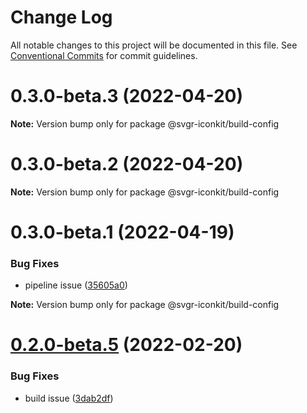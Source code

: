 # Change Log

All notable changes to this project will be documented in this file.
See [Conventional Commits](https://conventionalcommits.org) for commit guidelines.

# 0.3.0-beta.3 (2022-04-20)

**Note:** Version bump only for package @svgr-iconkit/build-config





# 0.3.0-beta.2 (2022-04-20)

**Note:** Version bump only for package @svgr-iconkit/build-config





# 0.3.0-beta.1 (2022-04-19)


### Bug Fixes

* pipeline issue ([35605a0](https://github.com/svgr-iconkit/svgr-iconkit/commit/35605a00d60b4ec4a944048c9e1e32718a448878))







**Note:** Version bump only for package @svgr-iconkit/build-config





# [0.2.0-beta.5](https://github.com/svgr-iconkit/svgr-iconkit/compare/v0.2.0-beta.4...v0.2.0-beta.5) (2022-02-20)


### Bug Fixes

* build issue ([3dab2df](https://github.com/svgr-iconkit/svgr-iconkit/commit/3dab2df75ea78e536c20e3ede7ab011aca7d86f4))
